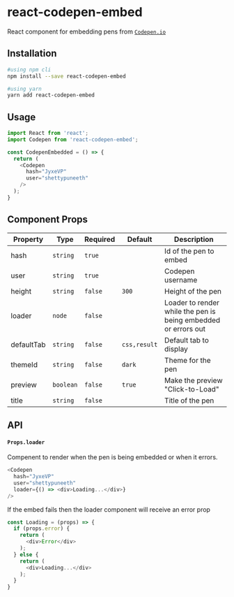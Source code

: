 # react-codepen-embed
React component for embedding pens from [`Codepen.io`](https://codepen.io)

## Installation

```bash
#using npm cli
npm install --save react-codepen-embed

#using yarn
yarn add react-codepen-embed
```

## Usage

```javascript
import React from 'react';
import Codepen from 'react-codepen-embed';

const CodepenEmbedded = () => {
  return (
    <Codepen
      hash="JyxeVP"
      user="shettypuneeth"
    />
  );
}
```

## Component Props

Property   | Type     | Required | Default     | Description                                                   |
-----------|----------|----------|-------------|---------------------------------------------------------------|
hash       | `string` | `true`   |             | Id of the pen to embed                                        |
user       | `string` | `true`   |             | Codepen username                                              |
height     | `string` | `false`  | `300`       | Height of the pen                                             | 
loader     | `node`   | `false`  |             | Loader to render while the pen is being embedded or errors out| 
defaultTab | `string` | `false`  | `css,result`| Default tab to display                                        | 
themeId    | `string` | `false`  | `dark`      | Theme for the pen                                             |
preview    | `boolean`| `false`  | `true`      | Make the preview "Click-to-Load"                              |
title      | `string` | `false`  |             | Title of the pen                                              |


## API

#### `Props.loader`
Compenent to render when the pen is being embedded or when it errors.

```js
<Codepen
  hash="JyxeVP"
  user="shettypuneeth"
  loader={() => <div>Loading...</div>}
/>
```

If the embed fails then the loader component will receive an error prop

```js
const Loading = (props) => {
  if (props.error) {
    return (
      <div>Error</div>
    );
  } else {
    return (
      <div>Loading...</div>
    );
  }
}
```